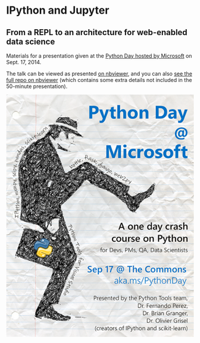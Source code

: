 # IPython and Jupyter
## From a REPL to an architecture for web-enabled data science

Materials for a presentation given at the
[Python Day hosted by Microsoft](http://pythonday.azurewebsites.net) on
Sept. 17, 2014.

The talk can be viewed as presented
[on nbviewer](http://nbviewer.ipython.org/github/fperez/talk-microsoft-python-2014/blob/master/Index.ipynb),
and you can also
[see the full repo on nbviewer](http://nbviewer.ipython.org/github/fperez/talk-microsoft-python-2014/tree/master)
(which contains some extra details not included in the 50-minute presentation).

![Python Day](fig/pdatmsft.png)
